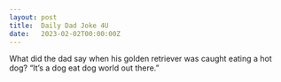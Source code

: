 ```yaml
---
layout: post
title:  Daily Dad Joke 4U
date:   2023-02-02T00:00:00Z
---
```

What did the dad say when his golden retriever was caught eating a hot dog? “It’s a dog eat dog world out there.”
